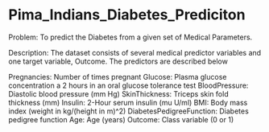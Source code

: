 # Pima_Indians_Diabetes_Prediciton

Problem:
To predict the Diabetes from a given set of Medical Parameters.

Description:
The dataset consists of several medical predictor variables and one target variable, Outcome. 
The predictors are described below

Pregnancies: Number of times pregnant
Glucose: Plasma glucose concentration a 2 hours in an oral glucose tolerance test
BloodPressure: Diastolic blood pressure (mm Hg)
SkinThickness: Triceps skin fold thickness (mm)
Insulin: 2-Hour serum insulin (mu U/ml)
BMI: Body mass index (weight in kg/(height in m)^2)
DiabetesPedigreeFunction: Diabetes pedigree function
Age: Age (years)
Outcome: Class variable (0 or 1)
